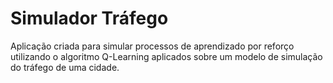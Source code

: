 # Simulador Tráfego

Aplicação criada para simular processos de aprendizado por reforço utilizando o algoritmo Q-Learning aplicados sobre um modelo de simulação do tráfego de uma cidade.
